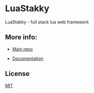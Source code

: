 # LuaStakky

LuaStakky - full stack lua web framework

## More info:

* [Main repo](https://github.com/LuaStakky/LuaStakky-cli)

* [Documentation](https://luastakky.readthedocs.io/en/latest/)

## License
[MIT](https://choosealicense.com/licenses/mit/)